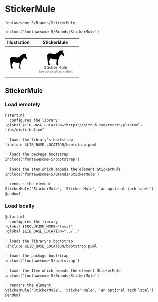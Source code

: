 # StickerMule


```text
fontawesome-5/Brands/StickerMule
```

```text
include('fontawesome-5/Brands/StickerMule')
```



| Illustration | StickerMule |
| :---: | :---: |
| ![illustration for Illustration](../../fontawesome-5/Brands/StickerMule.png) | ![illustration for StickerMule](../../fontawesome-5/Brands/StickerMule.Local.png) |




## StickerMule

### Load remotely
```plantuml
@startuml
' configures the library
!global $LIB_BASE_LOCATION="https://github.com/tmorin/plantuml-libs/distribution"

' loads the library's bootstrap
!include $LIB_BASE_LOCATION/bootstrap.puml

' loads the package bootstrap
include('fontawesome-5/bootstrap')

' loads the Item which embeds the element StickerMule
include('fontawesome-5/Brands/StickerMule')

' renders the element
StickerMule('StickerMule', 'Sticker Mule', 'an optional tech label')
@enduml
```

### Load locally
```plantuml
@startuml
' configures the library
!global $INCLUSION_MODE="local"
!global $LIB_BASE_LOCATION="../.."

' loads the library's bootstrap
!include $LIB_BASE_LOCATION/bootstrap.puml

' loads the package bootstrap
include('fontawesome-5/bootstrap')

' loads the Item which embeds the element StickerMule
include('fontawesome-5/Brands/StickerMule')

' renders the element
StickerMule('StickerMule', 'Sticker Mule', 'an optional tech label')
@enduml
```

